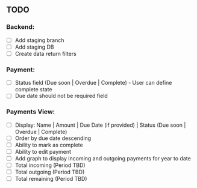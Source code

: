 ## TODO

### Backend:

- [ ] Add staging branch
- [ ] Add staging DB
- [ ] Create data return filters

### Payment:

- [ ] Status field (Due soon | Overdue | Complete) - User can define complete state
- [ ] Due date should not be required field

### Payments View:

- [ ] Display: Name | Amount | Due Date (if provided) | Status (Due soon | Overdue | Complete)
- [ ] Order by due date descending
- [ ] Ability to mark as complete
- [ ] Ability to edit payment
- [ ] Add graph to display incoming and outgoing payments for year to date
- [ ] Total incoming (Period TBD)
- [ ] Total outgoing (Period TBD)
- [ ] Total remaining (Period TBD)
